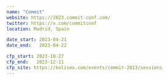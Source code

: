 ```yaml
---
name: "Commit"
website: https://2023.commit-conf.com/
twitter: https://x.com/commitconf
location: Madrid, Spain

date_start: 2023-04-21
date_end:   2023-04-22

cfp_start: 2023-10-27
cfp_end:   2023-12-11
cfp_site: https://koliseo.com/events/commit-2023/sessions
---
```

